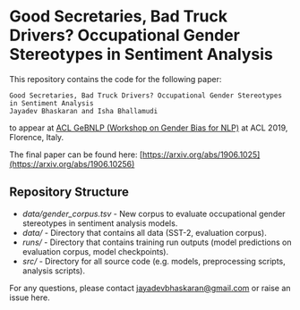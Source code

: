 # Good Secretaries, Bad Truck Drivers? Occupational Gender Stereotypes in Sentiment Analysis
This repository contains the code for the following paper:

```
Good Secretaries, Bad Truck Drivers? Occupational Gender Stereotypes in Sentiment Analysis
Jayadev Bhaskaran and Isha Bhallamudi
```
to appear at [ACL GeBNLP (Workshop on Gender Bias for NLP)](https://genderbiasnlp.talp.cat/) at ACL 2019, Florence, Italy.

The final paper can be found here: [https://arxiv.org/abs/1906.1025](https://arxiv.org/abs/1906.10256)

## Repository Structure
- *data/gender_corpus.tsv* - New corpus to evaluate occupational gender stereotypes in sentiment analysis models. 
- *data/* - Directory that contains all data (SST-2, evaluation corpus).
- *runs/* - Directory that contains training run outputs (model predictions on evaluation corpus, model checkpoints).
- *src/* - Directory for all source code (e.g. models, preprocessing scripts, analysis scripts).

For any questions, please contact jayadevbhaskaran@gmail.com or raise an issue here.
